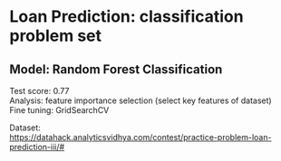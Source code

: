 # Loan Prediction: classification problem set  
## Model: Random Forest Classification
Test score: 0.77  
Analysis: feature importance selection (select key features of dataset)  
Fine tuning: GridSearchCV    

Dataset:  
https://datahack.analyticsvidhya.com/contest/practice-problem-loan-prediction-iii/#
